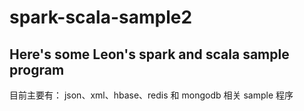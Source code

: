 # spark-scala-sample2
Here's some Leon's spark and scala sample program
---------------------------------------------------------
目前主要有： json、xml、hbase、redis 和 mongodb 相关 sample 程序
